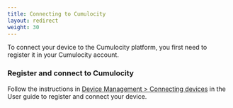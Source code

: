 ```yaml
---
title: Connecting to Cumulocity
layout: redirect
weight: 30
---
```


To connect your device to the Cumulocity platform, you first need to register it in your Cumulocity account.

### Register and connect to Cumulocity

Follow the instructions in [Device Management > Connecting devices](/guides/users-guide/device-management#connecting-devices) in the User guide to register and connect your device.